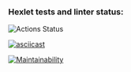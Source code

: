 ### Hexlet tests and linter status:
![Actions Status](/workflows/hexlet-check/badge.svg)

[![asciicast](https://asciinema.org/a/bR4K84PV9jlKkNEN8tPyMKv34.svg)](https://asciinema.org/a/bR4K84PV9jlKkNEN8tPyMKv34)

[![Maintainability](https://api.codeclimate.com/v1/badges/52176ab4b00a974ce543/maintainability)](https://codeclimate.com/github/nickolay7/frontend-project-lvl2/maintainability)